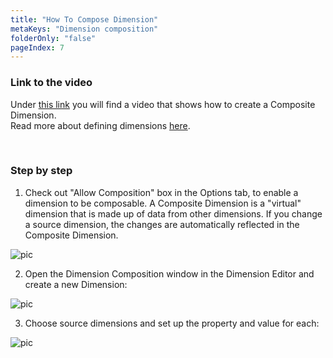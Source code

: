 ```yaml
---
title: "How To Compose Dimension"
metaKeys: "Dimension composition"
folderOnly: "false"
pageIndex: 7
---
```


### Link to the video

Under [this link](https://profitbasedocs.blob.core.windows.net/videos/Dimension%20-%20Dimension%20Composition.mp4) you will find a video that shows how to create a Composite Dimension.  
Read more about defining dimensions [here](../../dimensions).

<br/>

### Step by step

1. Check out "Allow Composition" box in the Options tab, to enable a dimension to be composable. A Composite Dimension is a "virtual" dimension that is made up of data from other dimensions. If you change a source dimension, the changes are automatically reflected in the Composite Dimension.

![pic](https://profitbasedocs.blob.core.windows.net/images/htDC1.png)

2. Open the Dimension Composition window in the Dimension Editor and create a new Dimension:

![pic](https://profitbasedocs.blob.core.windows.net/images/htDC2.png)

3. Choose source dimensions and set up the property and value for each:

![pic](https://profitbasedocs.blob.core.windows.net/images/htDC3.png)